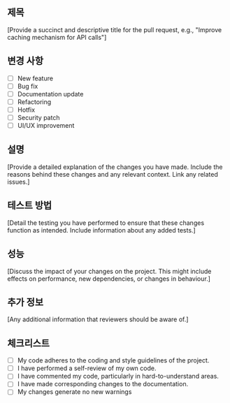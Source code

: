 ## 제목
[Provide a succinct and descriptive title for the pull request, e.g., "Improve caching mechanism for API calls"]

## 변경 사항
- [ ] New feature
- [ ] Bug fix
- [ ] Documentation update
- [ ] Refactoring
- [ ] Hotfix
- [ ] Security patch
- [ ] UI/UX improvement

## 설명
[Provide a detailed explanation of the changes you have made. Include the reasons behind these changes and any relevant context. Link any related issues.]

## 테스트 방법
[Detail the testing you have performed to ensure that these changes function as intended. Include information about any added tests.]

## 성능
[Discuss the impact of your changes on the project. This might include effects on performance, new dependencies, or changes in behaviour.]

## 추가 정보
[Any additional information that reviewers should be aware of.]

## 체크리스트
- [ ] My code adheres to the coding and style guidelines of the project.
- [ ] I have performed a self-review of my own code.
- [ ] I have commented my code, particularly in hard-to-understand areas.
- [ ] I have made corresponding changes to the documentation.
- [ ] My changes generate no new warnings 